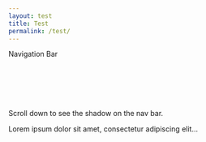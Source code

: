 ```yaml
---
layout: test
title: Test
permalink: /test/
---
```

<div class="scroll-marker"></div>
<nav>Navigation Bar</nav>
<main>
    <p style="margin-top: 100px;">Scroll down to see the shadow on the nav bar.</p>
    <p>Lorem ipsum dolor sit amet, consectetur adipiscing elit...</p>
</main>